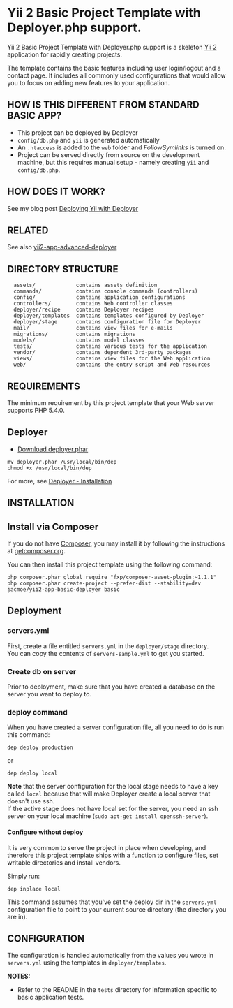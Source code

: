 Yii 2 Basic Project Template with Deployer.php support.
==========================================================

Yii 2 Basic Project Template with Deployer.php support is a skeleton [Yii 2](http://www.yiiframework.com/) application for
rapidly creating projects.

The template contains the basic features including user login/logout and a contact page.
It includes all commonly used configurations that would allow you to focus on adding new
features to your application.


HOW IS THIS DIFFERENT FROM STANDARD BASIC APP?
----------------------------------------------
* This project can be deployed by Deployer
* `config/db.php` and `yii` is generated automatically
* An `.htaccess` is added to the `web` folder and *FollowSymlinks* is turned on.
* Project can be served directly from source on the development machine, but this requires manual setup - namely creating `yii` and `config/db.php`.

HOW DOES IT WORK?
-----------------
See my blog post [Deploying Yii with Deployer](https://jacmoe.dk/blog/2016/january/deploying-yii-with-deployer)

RELATED
--------
See also [yii2-app-advanced-deployer](https://github.com/jacmoe/yii2-app-advanced-deployer)

DIRECTORY STRUCTURE
-------------------

      assets/             contains assets definition
      commands/           contains console commands (controllers)
      config/             contains application configurations
      controllers/        contains Web controller classes
      deployer/recipe     contains Deployer recipes
      deployer/templates  contains templates configured by Deployer
      deployer/stage      contains configuration file for Deployer
      mail/               contains view files for e-mails
      migrations/         contains migrations
      models/             contains model classes
      tests/              contains various tests for the application
      vendor/             contains dependent 3rd-party packages
      views/              contains view files for the Web application
      web/                contains the entry script and Web resources


REQUIREMENTS
------------

The minimum requirement by this project template that your Web server supports PHP 5.4.0.

## Deployer

* [Download deployer.phar](http://deployer.org/deployer.phar)
~~~
mv deployer.phar /usr/local/bin/dep
chmod +x /usr/local/bin/dep
~~~
For more, see [Deployer - Installation](http://deployer.org/docs/installation)


INSTALLATION
------------
## Install via Composer

If you do not have [Composer](http://getcomposer.org/), you may install it by following the instructions
at [getcomposer.org](http://getcomposer.org/doc/00-intro.md#installation-nix).

You can then install this project template using the following command:

~~~
php composer.phar global require "fxp/composer-asset-plugin:~1.1.1"
php composer.phar create-project --prefer-dist --stability=dev jacmoe/yii2-app-basic-deployer basic
~~~

## Deployment

### servers.yml
First, create a file entitled `servers.yml` in the `deployer/stage` directory.  
You can copy the contents of `servers-sample.yml` to get you started.
### Create db on server
Prior to deployment, make sure that you have created a database on the server you want to deploy to.

### deploy command
When you have created a server configuration file, all you need to do is run this command:

~~~
dep deploy production
~~~
or
~~~
dep deploy local
~~~

**Note** that the server configuration for the local stage needs to have a key called `local` because that will make Deployer create a local server that doesn't use ssh.  
If the active stage does not have local set for the server, you need an ssh server on your local machine (`sudo apt-get install openssh-server`).

#### Configure without deploy
It is very common to serve the project in place when developing, and therefore this project template ships with a function to configure files, set writable directories and install vendors.

Simply run:
~~~
dep inplace local
~~~
This command assumes that you've set the deploy dir in the `servers.yml` configuration file to point to your current source directory (the directory you are in).

CONFIGURATION
-------------
The configuration is handled automatically from the values you wrote in `servers.yml` using the templates in `deployer/templates`.

**NOTES:**
- Refer to the README in the `tests` directory for information specific to basic application tests.
